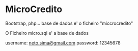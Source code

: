 # MicroCredito
Bootstrap, php... base de dados e' o ficheiro "miccrocredito"

O Ficheiro micro.sql e' a base de dados

username: neto.sima@gmail.com
password: 12345678
